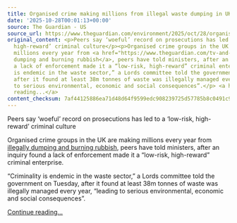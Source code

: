 ```yaml
---
title: Organised crime making millions from illegal waste dumping in UK, says committee
date: '2025-10-28T00:01:13+00:00'
source: The Guardian - US
source_url: https://www.theguardian.com/environment/2025/oct/28/organised-making-millions-from-waste-dumping-in-uk-says-committee
original_content: <p>Peers say ‘woeful’ record on prosecutions has led to a ‘low-risk,
  high-reward’ criminal culture</p><p>Organised crime groups in the UK are making
  millions every year from <a href="https://www.theguardian.com/tv-and-radio/2023/jan/23/buried-bbc-podcast-exposing-waste-rubbish-crime-scandal">illegally
  dumping and burning rubbish</a>, peers have told ministers, after an inquiry found
  a lack of enforcement made it a “low-risk, high-reward” criminal enterprise.</p><p>“Criminality
  is endemic in the waste sector,” a Lords committee told the government on Tuesday,
  after it found at least 38m tonnes of waste was illegally managed every year, “leading
  to serious environmental, economic and social consequences”.</p> <a href="https://www.theguardian.com/environment/2025/oct/28/organised-making-millions-from-waste-dumping-in-uk-says-committee">Continue
  reading...</a>
content_checksum: 7af44125886ea71d48d64f9599edc908239725d57785b8c0491c93889af6d62b
---
```


Peers say ‘woeful’ record on prosecutions has led to a ‘low-risk, high-reward’ criminal culture

Organised crime groups in the UK are making millions every year from [illegally dumping and burning rubbish](https://www.theguardian.com/tv-and-radio/2023/jan/23/buried-bbc-podcast-exposing-waste-rubbish-crime-scandal), peers have told ministers, after an inquiry found a lack of enforcement made it a “low-risk, high-reward” criminal enterprise.

“Criminality is endemic in the waste sector,” a Lords committee told the government on Tuesday, after it found at least 38m tonnes of waste was illegally managed every year, “leading to serious environmental, economic and social consequences”.

 [Continue reading...](https://www.theguardian.com/environment/2025/oct/28/organised-making-millions-from-waste-dumping-in-uk-says-committee)